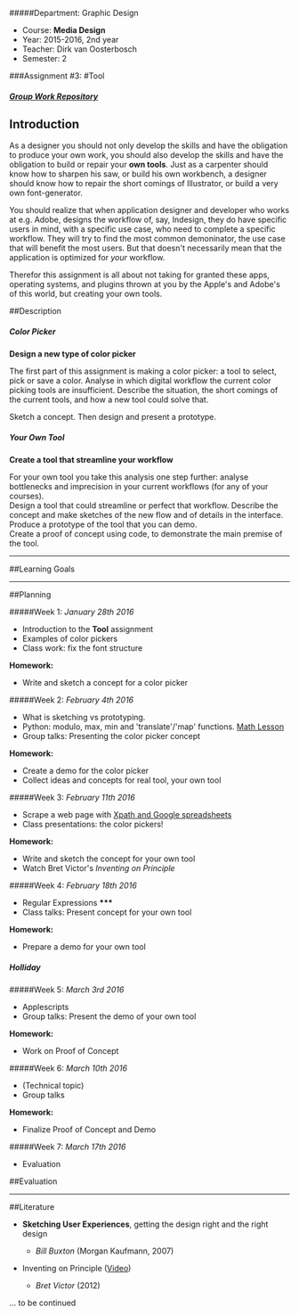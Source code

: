 #####Department: Graphic Design

- Course: **Media Design**
- Year: 2015-2016, 2nd year
- Teacher: Dirk van Oosterbosch
- Semester: 2

###Assignment #3:
#Tool

##### [Group Work Repository](https://github.com/ArtezGDA/Tool-Assignment)

## Introduction

As a designer you should not only develop the skills and have the obligation to produce your own work, you should also develop the skills and have the obligation to build or repair your **own tools**. Just as a carpenter should know how to sharpen his saw, or build his own workbench, a designer should know how to repair the short comings of Illustrator, or build a very own font-generator.

You should realize that when application designer and developer who works at e.g. Adobe, designs the workflow of, say, Indesign, they do have specific users in mind, with a specific use case, who need to complete a specific workflow. They will try to find the most common demoninator, the use case that will benefit the most users. But that doesn't necessarily mean that the application is optimized for *your* workflow. 

Therefor this assignment is all about not taking for granted these apps, operating systems, and plugins thrown at you by the Apple's and Adobe's of this world, but creating your own tools.

##Description


##### Color Picker

**Design a new type of color picker**

The first part of this assignment is making a color picker: a tool to select, pick or save a color. Analyse in which digital workflow the current color picking tools are insufficient. Describe the situation, the short comings of the current tools, and how a new tool could solve that.

Sketch a concept. Then design and present a prototype.

##### Your Own Tool

**Create a tool that streamline your workflow**

For your own tool you take this analysis one step further: analyse bottlenecks and imprecision in your current workflows (for any of your courses).  
Design a tool that could streamline or perfect that workflow. Describe the concept and make sketches of the new flow and of details in the interface.  
Produce a prototype of the tool that you can demo.  
Create a proof of concept using code, to demonstrate the main premise of the tool.

----
##Learning Goals


----
##Planning

#####Week 1:
*January 28th 2016*

- Introduction to the **Tool** assignment
- Examples of color pickers
- Class work: fix the font structure

**Homework:**

- Write and sketch a concept for a color picker

#####Week 2:
*February 4th 2016*

- What is sketching vs prototyping.
- Python: modulo, max, min and 'translate'/'map' functions. [Math Lesson](Lesson_06_Math_Functions.md)
- Group talks: Presenting the color picker concept

**Homework:**

- Create a demo for the color picker
- Collect ideas and concepts for real tool, your own tool

#####Week 3:
*February 11th 2016*

- Scrape a web page with [Xpath and Google spreadsheets](Lesson_07_Scraping_with_Xpath.md)
- Class presentations: the color pickers!

**Homework:**

- Write and sketch the concept for your own tool
- Watch Bret Victor's *Inventing on Principle*

#####Week 4:
*February 18th 2016*

- Regular Expressions __\*\*\*__
- Class talks: Present concept for your own tool

**Homework:**

- Prepare a demo for your own tool

##### Holliday

#####Week 5:
*March 3rd 2016*

- Applescripts
- Group talks: Present the demo of your own tool

**Homework:**

- Work on Proof of Concept

#####Week 6:
*March 10th 2016*

- (Technical topic)
- Group talks

**Homework:**

- Finalize Proof of Concept and Demo

#####Week 7:
*March 17th 2016*

- Evaluation

##Evaluation

----
##Literature

- **Sketching User Experiences**, getting the design right and the right design
	- *Bill Buxton* (Morgan Kaufmann, 2007)

- Inventing on Principle ([Video](https://vimeo.com/36579366))
	- *Bret Victor* (2012)


... to be continued
